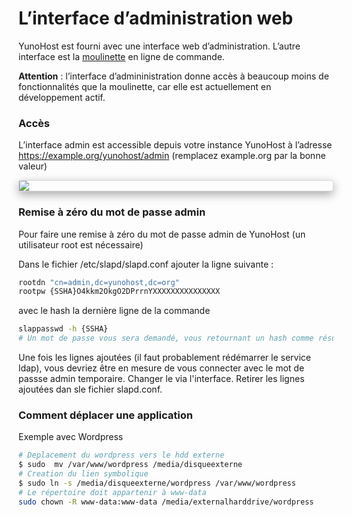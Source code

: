 # L’interface d’administration web

YunoHost est fourni avec une interface web d’administration. L’autre interface est la [moulinette](/moulinette_fr) en ligne de commande.

**Attention** : l’interface d’admininistration donne accès à beaucoup moins de fonctionnalités que la moulinette, car elle est actuellement en développement actif.

### Accès

L’interface admin est accessible depuis votre instance YunoHost à l’adresse https://example.org/yunohost/admin (remplacez example.org par la bonne valeur)

<div class="text-center" style="max-width:100%;border-radius: 5px;border: 1px solid rgba(0,0,0,0.15);box-shadow: 0 5px 15px rgba(0,0,0,0.35);">
<img src="https://yunohost.org/images/manage.png" style="max-width:100%;">
</div>

### Remise à zéro du mot de passe admin

Pour faire une remise à zéro du mot de passe admin de YunoHost (un utilisateur root est nécessaire)

Dans le fichier /etc/slapd/slapd.conf ajouter la ligne suivante :
```bash
rootdn "cn=admin,dc=yunohost,dc=org"
rootpw {SSHA}O4kkm2OkgO2DPrrnYXXXXXXXXXXXXXXX
```

avec le hash la dernière ligne de la commande
```bash
slappasswd -h {SSHA}
# Un mot de passe vous sera demandé, vous retournant un hash comme résultat
```

Une fois les lignes ajoutées (il faut probablement rédémarrer le service ldap), vous devriez être en mesure de vous connecter avec le mot de passse admin temporaire. Changer le via l'interface. Retirer les lignes ajoutées dan sle fichier slapd.conf.

### Comment déplacer une application

Exemple avec Wordpress
```bash
# Deplacement du wordpress vers le hdd externe
$ sudo  mv /var/www/wordpress /media/disqueexterne 
# Creation du lien symbolique
$ sudo ln -s /media/disqueexterne/wordpress /var/www/wordpress
# Le répertoire doit appartenir à www-data
sudo chown -R www-data:www-data /media/externalharddrive/wordpress
```